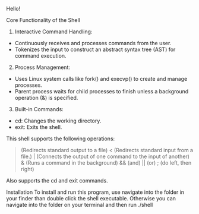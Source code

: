 Hello!

Core Functionality of the Shell

1. Interactive Command Handling:
  - Continuously receives and processes commands from the user.
  - Tokenizes the input to construct an abstract syntax tree (AST) for command execution.

2. Process Management:
  - Uses Linux system calls like fork() and execvp() to create and manage processes.
  - Parent process waits for child processes to finish unless a background operation (&) is specified.
3. Built-in Commands:
  - cd: Changes the working directory.
  - exit: Exits the shell.


This shell supports the following operations:

> (Redirects standard output to a file)
< (Redirects standard input from a file.)
| (Connects the output of one command to the input of another)
& (Runs a command in the background)
&& (and)
|| (or)
; (do left, then right)

Also supports the cd and exit commands.

Installation
To install and run this program, use navigate into the folder in your finder than double click the shell executable. Otherwise you can navigate
into the folder on your terminal and then run ./shell
